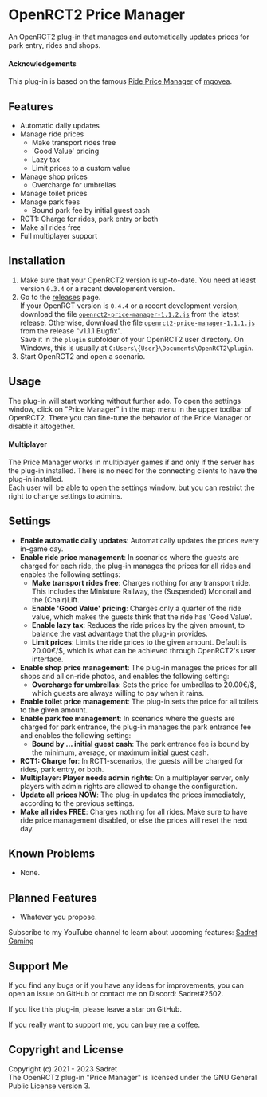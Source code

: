 # OpenRCT2 Price Manager

An OpenRCT2 plug-in that manages and automatically updates prices for park entry, rides and shops.

#### Acknowledgements

This plug-in is based on the famous [Ride Price Manager](https://github.com/mgovea/openrct2-ride-price-manager) of [mgovea](https://github.com/mgovea).

## Features

- Automatic daily updates
- Manage ride prices
  - Make transport rides free
  - 'Good Value' pricing
  - Lazy tax
  - Limit prices to a custom value
- Manage shop prices
  - Overcharge for umbrellas
- Manage toilet prices
- Manage park fees
  - Bound park fee by initial guest cash
- RCT1: Charge for rides, park entry or both
- Make all rides free
- Full multiplayer support

## Installation

1. Make sure that your OpenRCT2 version is up-to-date. You need at least version `0.3.4` or a recent development version.
2. Go to the [releases](https://github.com/Sadret/openrct2-price-manager/releases) page.\
If your OpenRCT version is `0.4.4` or a recent development version, download the file [`openrct2-price-manager-1.1.2.js`](https://github.com/Sadret/openrct2-price-manager/releases/download/v1.1.2/openrct2-price-manager-1.1.2.js) from the latest release. Otherwise, download the file [`openrct2-price-manager-1.1.1.js`](https://github.com/Sadret/openrct2-price-manager/releases/download/v1.1.1/openrct2-price-manager-1.1.1.js) from the release "v1.1.1 Bugfix".\
Save it in the `plugin` subfolder of your OpenRCT2 user directory. On Windows, this is usually at `C:Users\{User}\Documents\OpenRCT2\plugin`.
3. Start OpenRCT2 and open a scenario.

## Usage

The plug-in will start working without further ado. To open the settings window, click on "Price Manager" in the map menu in the upper toolbar of OpenRCT2. There you can fine-tune the behavior of the Price Manager or disable it altogether.

#### Multiplayer

The Price Manager works in multiplayer games if and only if the server has the plug-in installed. There is no need for the connecting clients to have the plug-in installed.\
Each user will be able to open the settings window, but you can restrict the right to change settings to admins.

## Settings

- **Enable automatic daily updates**: Automatically updates the prices every in-game day.
- **Enable ride price management**: In scenarios where the guests are charged for each ride, the plug-in manages the prices for all rides and enables the following settings:
  - **Make transport rides free**: Charges nothing for any transport ride. This includes the Miniature Railway, the (Suspended) Monorail and the (Chair)Lift.
  - **Enable 'Good Value' pricing**: Charges only a quarter of the ride value, which makes the guests think that the ride has 'Good Value'.
  - **Enable lazy tax**: Reduces the ride prices by the given amount, to balance the vast advantage that the plug-in provides.
  - **Limit prices**: Limits the ride prices to the given amount. Default is 20.00€/$, which is what can be achieved through OpenRCT2's user interface.
- **Enable shop price management**: The plug-in manages the prices for all shops and all on-ride photos, and enables the following setting:
  - **Overcharge for umbrellas**: Sets the price for umbrellas to 20.00€/$, which guests are always willing to pay when it rains.
- **Enable toilet price management**: The plug-in sets the price for all toilets to the given amount.
- **Enable park fee management**: In scenarios where the guests are charged for park entrance, the plug-in manages the park entrance fee and enables the following setting:
  - **Bound by ... initial guest cash**: The park entrance fee is bound by the minimum, average, or maximum initial guest cash.
- **RCT1: Charge for**: In RCT1-scenarios, the guests will be charged for rides, park entry, or both.
- **Multiplayer: Player needs admin rights**: On a multiplayer server, only players with admin rights are allowed to change the configuration.
- **Update all prices NOW**: The plug-in updates the prices immediately, according to the previous settings.
- **Make all rides FREE**: Charges nothing for all rides. Make sure to have ride price management disabled, or else the prices will reset the next day.

## Known Problems

- None.

## Planned Features

- Whatever you propose.

Subscribe to my YouTube channel to learn about upcoming features:
[Sadret Gaming](https://www.youtube.com/channel/UCLF2DGVDbo_Od5K4MeGNTRQ/)

## Support Me

If you find any bugs or if you have any ideas for improvements, you can open an issue on GitHub or contact me on Discord: Sadret#2502.

If you like this plug-in, please leave a star on GitHub.

If you really want to support me, you can [buy me a coffee](https://ko-fi.com/sadret).

## Copyright and License

Copyright (c) 2021 - 2023 Sadret\
The OpenRCT2 plug-in "Price Manager" is licensed under the GNU General Public License version 3.
